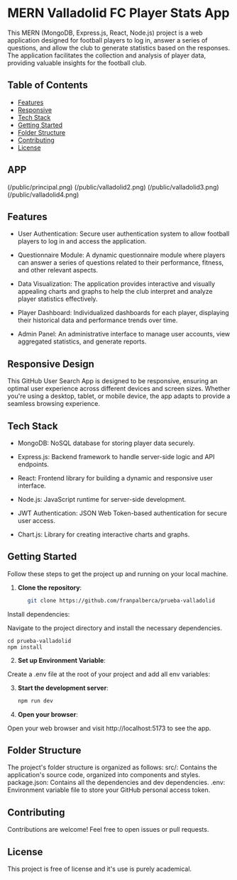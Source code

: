 # MERN Valladolid FC Player Stats App

This MERN (MongoDB, Express.js, React, Node.js) project is a web application designed for football players to log in, answer a series of questions, and allow the club to generate statistics based on the responses. The application facilitates the collection and analysis of player data, providing valuable insights for the football club.

## Table of Contents

- [Features](#features)
- [Responsive](#responsive)
- [Tech Stack](#teck-stack)
- [Getting Started](#getting-started)
- [Folder Structure](#folder-structure)
- [Contributing](#contributing)
- [License](#license)

## APP
(/public/principal.png)
(/public/valladolid2.png)
(/public/valladolid3.png)
(/public/valladolid4.png)

## Features
- User Authentication: Secure user authentication system to allow football players to log in and access the application.

- Questionnaire Module: A dynamic questionnaire module where players can answer a series of questions related to their performance, fitness, and other relevant aspects.

- Data Visualization: The application provides interactive and visually appealing charts and graphs to help the club interpret and analyze player statistics effectively.

- Player Dashboard: Individualized dashboards for each player, displaying their historical data and performance trends over time.

- Admin Panel: An administrative interface to manage user accounts, view aggregated statistics, and generate reports.


## Responsive Design

This GitHub User Search App is designed to be responsive, ensuring an optimal user experience across different devices and screen sizes. Whether you're using a desktop, tablet, or mobile device, the app adapts to provide a seamless browsing experience.

## Tech Stack
- MongoDB: NoSQL database for storing player data securely.

- Express.js: Backend framework to handle server-side logic and API endpoints.

- React: Frontend library for building a dynamic and responsive user interface.

- Node.js: JavaScript runtime for server-side development.

- JWT Authentication: JSON Web Token-based authentication for secure user access.

- Chart.js: Library for creating interactive charts and graphs.


## Getting Started

Follow these steps to get the project up and running on your local machine.

1. **Clone the repository**:
    ```bash
       git clone https://github.com/franpalberca/prueba-valladolid

Install dependencies:

Navigate to the project directory and install the necessary dependencies.

    cd prueba-valladolid
    npm install

2. **Set up Environment Variable**:

Create a .env file at the root of your project and add all env variables:


3. **Start the development server**:
    ```bash
    npm run dev

4. **Open your browser**:

Open your web browser and visit http://localhost:5173 to see the app.

## Folder Structure
The project's folder structure is organized as follows:
src/: Contains the application's source code, organized into components and styles.
package.json: Contains all the dependencies and dev dependencies.
.env: Environment variable file to store your GitHub personal access token.

## Contributing
Contributions are welcome! Feel free to open issues or pull requests.

## License
This project is free of license and it's use is purely academical.
